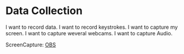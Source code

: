 # Data Collection

I want to record data.
I want to record keystrokes.
I want to capture my screen.
I want to capture weveral webcams.
I want to capture Audio.

ScreenCapture: [OBS](https://github.com/NVIDIA/tacotron2.git)

